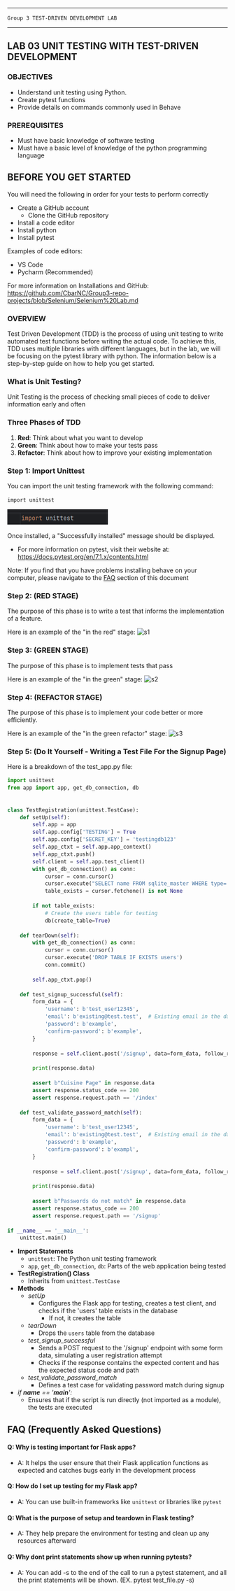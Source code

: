 _______________________________________________________________________

	Group 3	TEST-DRIVEN DEVELOPMENT LAB	
_______________________________________________________________________


## LAB 03	UNIT TESTING WITH TEST-DRIVEN DEVELOPMENT

### OBJECTIVES
- Understand unit testing using Python.
- Create pytest functions
- Provide details on commands commonly used in Behave

### PREREQUISITES
- Must have basic knowledge of software testing
- Must have a basic level of knowledge of the python programming language

## BEFORE YOU GET STARTED
You will need the following in order for your tests to perform correctly

- Create a GitHub account
  - Clone the GitHub repository
- Install a code editor
- Install python
- Install pytest

Examples of code editors:
- VS Code
- Pycharm (Recommended)

For more information on Installations and GitHub: https://github.com/CbarNC/Group3-repo-projects/blob/Selenium/Selenium%20Lab.md

### OVERVIEW
Test Driven Development (TDD) is the process of using unit testing to write automated test functions before writing the actual code. To achieve this, TDD uses multiple libraries with different languages, but in the lab, we will be focusing on the pytest library with python. The information below is a step-by-step guide on how to help you get started.

### What is Unit Testing?
Unit Testing is the process of checking small pieces of code to deliver information early and often

### Three Phases of TDD
1. **Red**: Think about what you want to develop
2. **Green**: Think about how to make your tests pass
3. **Refactor**: Think about how to improve your existing implementation

### Step 1: Import Unittest
You can import the unit testing framework with the following command:

`import unittest`

![img_1.png](img_1.png)

Once installed, a "Successfully installed" message should be displayed.

- For more information on pytest, visit their website at: https://docs.pytest.org/en/7.1.x/contents.html

Note: If you find that you have problems installing behave on your computer, please navigate to the [FAQ](#faq) section of this document

###  Step 2: (RED STAGE)
The purpose of this phase is to write a test that informs the implementation of a feature.

Here is an example of the "in the red" stage:
![s1](https://github.com/CbarNC/Group3-repo-projects/blob/Test-Driven-Development---(TDD)/s1.gif?raw=true)

###  Step 3: (GREEN STAGE)
The purpose of this phase is to implement tests that pass

Here is an example of the "in the green" stage:
![s2](https://github.com/CbarNC/Group3-repo-projects/blob/Test-Driven-Development---(TDD)/s2.gif?raw=true)

###  Step 4: (REFACTOR STAGE)
The purpose of this phase is to implement your code better or more efficiently.

Here is an example of the "in the green refactor" stage:
![s3](https://github.com/CbarNC/Group3-repo-projects/blob/Test-Driven-Development---(TDD)/s3.gif?raw=true)

###  Step 5: (Do It Yourself - Writing a Test File For the Signup Page)
Here is a breakdown of the test_app.py file:

```python
import unittest
from app import app, get_db_connection, db


class TestRegistration(unittest.TestCase):
    def setUp(self):
        self.app = app
        self.app.config['TESTING'] = True
        self.app.config['SECRET_KEY'] = 'testingdb123'
        self.app_ctxt = self.app.app_context()
        self.app_ctxt.push()
        self.client = self.app.test_client()
        with get_db_connection() as conn:
            cursor = conn.cursor()
            cursor.execute("SELECT name FROM sqlite_master WHERE type='table' AND name='users'")
            table_exists = cursor.fetchone() is not None

        if not table_exists:
            # Create the users table for testing
            db(create_table=True)

    def tearDown(self):
        with get_db_connection() as conn:
            cursor = conn.cursor()
            cursor.execute('DROP TABLE IF EXISTS users')
            conn.commit()

        self.app_ctxt.pop()

    def test_signup_successful(self):
        form_data = {
            'username': b'test_user12345',
            'email': b'existing@test.test',  # Existing email in the database
            'password': b'example',
            'confirm-password': b'example',
        }
        
        response = self.client.post('/signup', data=form_data, follow_redirects=True)
        
        print(response.data)
        
        assert b"Cuisine Page" in response.data
        assert response.status_code == 200
        assert response.request.path == '/index'
        
    def test_validate_password_match(self):
        form_data = {
            'username': b'test_user12345',
            'email': b'existing@test.test',  # Existing email in the database
            'password': b'example',
            'confirm-password': b'exampl',
        }

        response = self.client.post('/signup', data=form_data, follow_redirects=True)

        print(response.data)

        assert b"Passwords do not match" in response.data
        assert response.status_code == 200
        assert response.request.path == '/signup'

if __name__ == '__main__':
    unittest.main()
```

- **Import Statements**
  - `unittest`: The Python unit testing framework
  - `app`, `get_db_connection`, `db`: Parts of the web application being tested
- **TestRegistration() Class**
  -  Inherits from `unittest.TestCase`
- **Methods**
  - *setUp*
    - Configures the Flask app for testing, creates a test client, and checks if the 'users' table exists in the database
      - If not, it creates the table
  - *tearDown*
    - Drops the `users` table from the database
  - *test_signup_successful*
    - Sends a POST request to the '/signup' endpoint with some form data, simulating a user registration attempt
    - Checks if the response contains the expected content and has the expected status code and path
  - *test_validate_password_match*
    - Defines a test case for validating password match during signup
- *if __name__ == '__main__':*
  - Ensures that if the script is run directly (not imported as a module), the tests are executed

## FAQ (Frequently Asked Questions)
 <a id="faq"></a>

#### Q: Why is testing important for Flask apps?
- A: It helps the user ensure that their Flask application functions as expected and catches bugs early in the development process

#### Q: How do I set up testing for my Flask app?
- A: You can use built-in frameworks like `unittest` or libraries like `pytest`

#### Q: What is the purpose of setup and teardown in Flask testing?
- A:  They help prepare the environment for testing and clean up any resources afterward

#### Q: Why dont print statements show up when running pytests?
- A: You can add -s to the end of the call to run a pytest statement, and all the print statements will be shown. (EX. pytest test_file.py -s)
